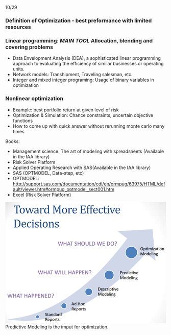 10/29

### Definition of Optimization - best preformance with limited resources

### Linear programming: *MAIN TOOL* Allocation, blending and covering problems
- Data Envelopment Analysis (DEA), a sophisticated linear programming approach to evaluating the efficiency of similar businesses or operating units. 
- Network models: Transhipment, Traveling salesman, etc.
- Integer and mixed integer programing: Usage of binary variables in optimization
### Nonlinear optimization
- Example: best portfolio return at given level of risk
- Optimization & Simulation: Chance constraints,  uncertain objective functions
 - How to come up with quick answer without rerunning monte carlo many times
 
Books:
- Management science: The art of modeling with spreadsheets (Available in the IAA library)
 - Risk Solver Platform
- Applied Operating Research with SAS(Available in the IAA library)
- SAS (OPTMODEL, Data-step, etc)
 - OPTMODEL: http://support.sas.com/documentation/cdl/en/ormpug/63975/HTML/default/viewer.htm#ormpug_optmodel_sect001.htm
- Excel (Risk Solver Platform)

![img](screenshots/optimization_1.PNG)
Predictive Modeling is the imput for optimization. 

